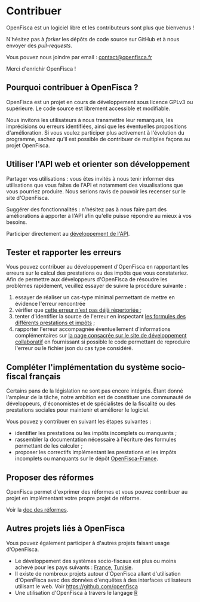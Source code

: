 # Contribuer

OpenFisca est un logiciel libre et les contributeurs sont plus que bienvenus !

N'hésitez pas à *forker* les dépôts de code source sur GitHub et à nous envoyer des *pull-requests*.

Vous pouvez nous joindre par email : contact@openfisca.fr

Merci d'enrichir OpenFisca !

## Pourquoi contribuer à OpenFisca ?

OpenFisca est un projet en cours de développement sous licence GPLv3 ou supérieure. Le code source est librement accessible et modifiable.

Nous invitons les utilisateurs à nous transmettre leur
remarques, les imprécisions ou erreurs identifiées, ainsi
que les éventuelles propositions d'amélioration. Si vous
voulez participer plus activement à l'évolution du
programme, sachez qu'il est possible de contribuer de
multiples façons au projet OpenFisca.

## Utiliser l'API web et orienter son développement

Partager vos utilisations : vous êtes invités à nous
tenir informer des utilisations que vous faîtes de l'API et
notamment des visualisations que vous pourriez
produire. Nous serions ravis de pouvoir les recenser sur le
site d'OpenFisca.

Suggérer des fonctionnalités : n'hésitez pas à nous
faire part des améliorations à apporter à l'API afin qu'elle
puisse répondre au mieux à vos besoins.

Participer directement au
<a href="https://github.com/openfisca/openfisca-web-api">
développement de l'API</a>.

## Tester et rapporter les erreurs

Vous pouvez contribuer au développement d'OpenFisca en
rapportant les erreurs sur le calcul des prestations ou des
impôts que vous constateriez. Afin de permettre aux
développeurs d'OpenFisca de résoudre les problèmes
rapidement, veuillez essayer de suivre la procédure
suivante :

<ol>
   <li> essayer de réaliser un cas-type minimal permettant
     de mettre en évidence l'erreur rencontrée</li>
   <li> vérifier que <a href="https://github.com/openfisca/openfisca-${conf['country']}/issues?state=open"> cette erreur n'est pas déjà répertoriée  </a> ;</li>
   <li> tenter d'identifier la source de l'erreur en
 inspectant <a href="${urls.get_url(ctx, 'variables')}"> les
 formules des différents prestations et impôts</a> ;</li>
   <li> rapporter l'erreur accompagnée éventuellement
           d'informations complémentaires
           sur <a href="https://github.com/openfisca/openfisca-${conf['country']}/issues?state=open">
           la page consacrée sur le site de développement
           collaboratif</a> en fournissant si possible le code
           permettant de reproduire l'erreur ou le fichier json du
           cas type considéré.</li>
</ol>

## Compléter l'implémentation du système socio-fiscal français

Certains pans de la législation ne sont pas encore
intégrés. Étant donné l'ampleur de la tâche, notre
ambition est de constituer une communauté de développeurs,
d'économistes et de spécialistes de la fiscalité ou des
prestations sociales pour maintenir et améliorer le
logiciel.

Vous pouvez y contribuer en suivant les étapes suivantes :

- identifier les prestations ou les impôts incomplets ou manquants ;
- rassembler la documentation nécessaire à l'écriture des formules permettant de les calculer ;
- proposer les correctifs implémentant les prestations et les impôts incomplets ou manquants sur le dépôt [OpenFisca-France](https://github.com/openfisca/openfisca-france).

## Proposer des réformes

OpenFisca permet d'exprimer des réformes et vous pouvez contribuer au projet en implémentant votre propre projet de réforme.

Voir la [doc des réformes](http://doc.openfisca.fr/en/coding-the-legislation/reforms.html).

## Autres projets liés à OpenFisca

Vous pouvez également participer à d'autres projets faisant usage d'OpenFisca.

- Le développement des systèmes socio-fiscaux est plus ou moins achevé pour les pays suivants : [France](https://github.com/openfisca/openfisca-france), [Tunisie](https://github.com/openfisca/openfisca-tunisia).
- Il existe de nombreux projets autour d'OpenFisca allant d'utilisation d'OpenFisca avec des données d'enquêtes à des interfaces utilisateurs utilisant le web. Voir https://github.com/openfisca
- Une utilisation d'OpenFisca à travers le langage [R](https://github.com/blaquans/ropenfisca)
